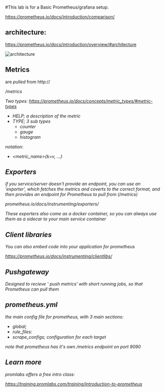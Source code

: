 #This lab is for a Basic Prometheus/grafana setup.


https://prometheus.io/docs/introduction/comparison/

## architecture:

https://prometheus.io/docs/introduction/overview/#architecture

![architecture](https://prometheus.io/assets/architecture.png)

## Metrics

are *pulled* from http://<address>/metrics

Two types: https://prometheus.io/docs/concepts/metric_types/#metric-types
 - HELP; a description of the metric
 - TYPE; 3 sub types
   - counter
   - gauge
   - histogram

notation:
 - <metric_name>{k=v, ...}

## Exporters

if you service/server doesn't provide an endpoint, you can use an 'exporter', which fetches the metrics and coverts to the correct format, and then provides an endpoint for Prometheus to pull from (/metrics)

prometheus.io/docs/instrumenting/exporters/

These exporters also come as a docker container, so you can always use them as a sidecar to your main service container


## Client libraries

You can also embed code into your application for prometheus

https://prometheus.io/docs/instrumenting/clientlibs/

## Pushgateway

Designed to recieve ' push metrics' with short running jobs, so that Prometheus can pull them

## prometheus.yml

the main config file for prometheus, with 3 main sections:
  - global;  
  - rule_files:
  - scrape_configs; configuration for each target

note that prometheus has it's own /metrics endpoint on port 9090


## Learn more


promlabs offers a free intro class:

https://training.promlabs.com/training/introduction-to-prometheus